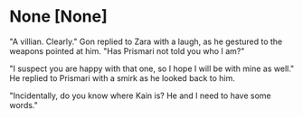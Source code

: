 # None [None]
"A villian. Clearly." Gon replied to Zara with a laugh, as he gestured to the weapons pointed at him. "Has Prismari not told you who I am?"

"I suspect you are happy with that one, so I hope I will be with mine as well." He replied to Prismari with a smirk as he looked back to him.

"Incidentally, do you know where Kain is? He and I need to have some words."
